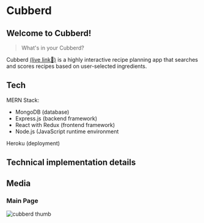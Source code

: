# Cubberd

## Welcome to Cubberd!

> What's in your Cubberd?

Cubberd [(live link🚀)](https://cubberd.herokuapp.com/) is a highly interactive recipe planning app that searches and scores recipes based on user-selected ingredients.

## Tech

MERN Stack:
- MongoDB (database)
- Express.js (backend framework)
- React with Redux (frontend framework)
- Node.js (JavaScript runtime environment


Heroku (deployment)

## Technical implementation details

## Media

### Main Page

![cubberd thumb](https://user-images.githubusercontent.com/93765932/202854264-0c9dac3b-498a-4856-8157-0eb42475e9e0.png)

<!-- ## To-dos/future features -->
